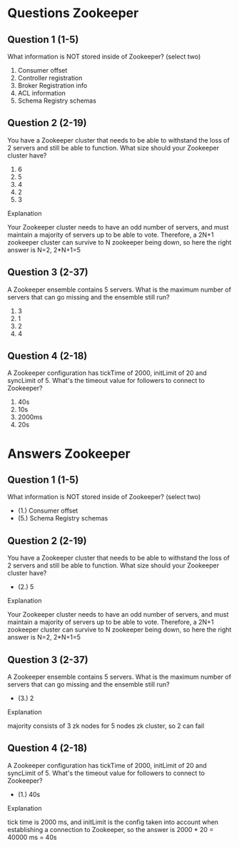 # Questions Zookeeper


## Question 1 (1-5)
What information is NOT stored inside of Zookeeper? (select two)

1. Consumer offset
2. Controller registration 
3. Broker Registration info
4. ACL information
5. Schema Registry schemas


## Question 2 (2-19)
You have a Zookeeper cluster that needs to be able to withstand the loss of 2 servers and still be able to function. What size should your Zookeeper cluster have?

1. 6
2. 5
3. 4
4. 2
5. 3

Explanation

Your Zookeeper cluster needs to have an odd number of servers, and must maintain a majority of servers up to be able to vote. Therefore, a 2N+1 zookeeper cluster can survive to N zookeeper being down, so here the right answer is N=2, 2*N+1=5


## Question 3 (2-37)
A Zookeeper ensemble contains 5 servers. What is the maximum number of servers that can go missing and the ensemble still run?

1. 3
2. 1
3. 2
4. 4

## Question 4 (2-18)
A Zookeeper configuration has tickTime of 2000, initLimit of 20 and syncLimit of 5. What's the timeout value for followers to connect to Zookeeper?

1. 40s
2. 10s
3. 2000ms
4. 20s


# Answers Zookeeper
## Question 1 (1-5)
What information is NOT stored inside of Zookeeper? (select two)

- (1.) Consumer offset
- (5.) Schema Registry schemas


## Question 2 (2-19)
You have a Zookeeper cluster that needs to be able to withstand the loss of 2 servers and still be able to function. What size should your Zookeeper cluster have?

- (2.) 5

Explanation

Your Zookeeper cluster needs to have an odd number of servers, and must maintain a majority of servers up to be able to vote. Therefore, a 2N+1 zookeeper cluster can survive to N zookeeper being down, so here the right answer is N=2, 2*N+1=5

## Question 3 (2-37)
A Zookeeper ensemble contains 5 servers. What is the maximum number of servers that can go missing and the ensemble still run?

- (3.) 2

Explanation

majority consists of 3 zk nodes for 5 nodes zk cluster, so 2 can fail


## Question 4 (2-18)
A Zookeeper configuration has tickTime of 2000, initLimit of 20 and syncLimit of 5. What's the timeout value for followers to connect to Zookeeper?

- (1.) 40s

Explanation

tick time is 2000 ms, and initLimit is the config taken into account when establishing a connection to Zookeeper, so the answer is 2000 * 20 = 40000 ms = 40s